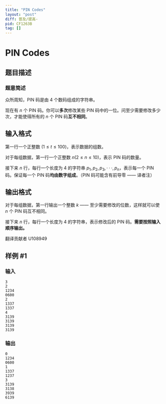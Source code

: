 ```yaml
---
title: "PIN Codes"
layout: "post"
diff: 普及/提高-
pid: CF1263B
tag: []
---
```


# PIN Codes

## 题目描述

### 题意简述

众所周知，PIN 码是由 $4$ 个数码组成的字符串。

现在有 $n$ 个 PIN 码。你可以**多次**修改某些 PIN 码中的一位。问至少需要修改多少次，才能使得所有的 $n$ 个 PIN 码**互不相同**。

## 输入格式

第一行一个正整数 $(1\leq t \leq 100)$，表示数据的组数。

对于每组数据，第一行一个正整数 $n(2\leq n \leq 10)$，表示 PIN 码的数量。

接下来 $n$ 行，每行一个长度为 $4$ 的字符串 $p_1,p_2,p_3,···,p_n$，表示每一个 PIN 码。保证每一个 PIN 码**均由数字组成**。（PIN 码可能含有前导零 —— 译者注）

## 输出格式

对于每组数据，第一行输出一个整数 $k$ —— 至少需要修改的位数，这样就可以使 $n$ 个 PIN 码互不相同。

接下来 $n$ 行，每行一个长度为 $4$ 的字符串，表示修改后的 PIN 码。**需要按照输入顺序输出。**

翻译贡献者 U108949

## 样例 #1

### 输入

```
3
2
1234
0600
2
1337
1337
4
3139
3139
3139
3139

```

### 输出

```
0
1234
0600
1
1337
1237
3
3139
3138
3939
6139

```

